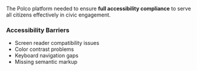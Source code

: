 The Polco platform needed to ensure **full accessibility compliance** to serve all citizens effectively in civic engagement.

### Accessibility Barriers
- Screen reader compatibility issues
- Color contrast problems
- Keyboard navigation gaps
- Missing semantic markup